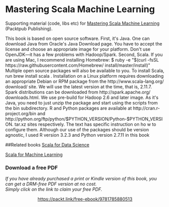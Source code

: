 


# Mastering Scala Machine Learning
Supporting material (code, libs etc) for [Mastering Scala Machine Learning](https://www.packtpub.com/big-data-and-business-intelligence/mastering-scala-machine-learning?utm_source=github&utm_medium=repository&utm_campaign=9781785880889
) (Packtpub Publishing).


This book is based on open source software. First, it's Java. One can download Java 
from Oracle's Java Download page. You have to accept the license and choose an 
appropriate image for your platform. Don't use OpenJDK—it has a few problems 
with Hadoop/Spark.
Second, Scala. If you are using Mac, I recommend installing Homebrew:
$ ruby -e "$(curl -fsSL https://raw.githubusercontent.com/Homebrew/
install/master/install)"
Multiple open source packages will also be available to you. To install Scala, run 
brew install scala . Installation on a Linux platform requires downloading an 
appropriate Debian or RPM package from the  http://www.scala-lang.org/
download/ site. We will use the latest version at the time, that is, 2.11.7.
Spark distributions can be downloaded from http://spark.apache.org/
downloads.html. We use pre-build for Hadoop 2.6 and later image. As it's Java, you 
need to just unzip the package and start using the scripts from the bin  subdirectory.
R and Python packages are available at http://cran.r-project.org/bin and 
http://python.org/ftp/python/$PYTHON_VERSION/Python-$PYTHON_VERSION.
tar.xz sites respectively. The text has specific instruction on ho w to configure them. 
Although our use of the packages should be version agnostic, I used R version 3.2.3 
and Python version 2.7.11 in this book

##Related books
[Scala for Data Science](https://www.packtpub.com/big-data-and-business-intelligence/scala-data-science?utm_source=github&utm_medium=repository&utm_campaign=9781785281372)

[Scala for Machine Learning](https://www.packtpub.com/big-data-and-business-intelligence/scala-machine-learning?utm_source=github&utm_medium=repository&utm_campaign=9781783558742)

### Download a free PDF

 <i>If you have already purchased a print or Kindle version of this book, you can get a DRM-free PDF version at no cost.<br>Simply click on the link to claim your free PDF.</i>
<p align="center"> <a href="https://packt.link/free-ebook/9781785880513">https://packt.link/free-ebook/9781785880513 </a> </p>